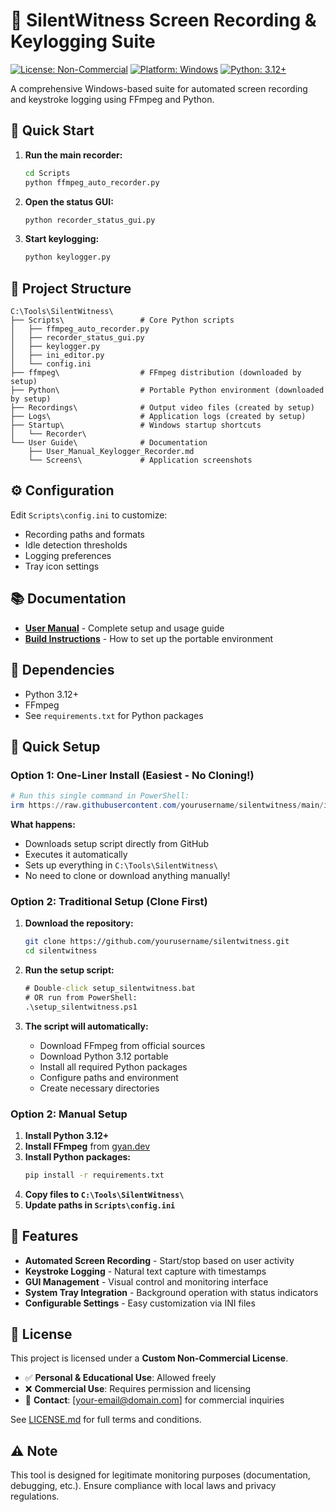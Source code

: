 # 🎥 SilentWitness Screen Recording & Keylogging Suite

[![License: Non-Commercial](https://img.shields.io/badge/License-Non--Commercial-red.svg)](LICENSE.md)
[![Platform: Windows](https://img.shields.io/badge/Platform-Windows-blue.svg)](https://www.microsoft.com/windows)
[![Python: 3.12+](https://img.shields.io/badge/Python-3.12+-green.svg)](https://www.python.org/)

A comprehensive Windows-based suite for automated screen recording and keystroke logging using FFmpeg and Python.

## 🚀 Quick Start

1. **Run the main recorder:**
   ```cmd
   cd Scripts
   python ffmpeg_auto_recorder.py
   ```

2. **Open the status GUI:**
   ```cmd
   python recorder_status_gui.py
   ```

3. **Start keylogging:**
   ```cmd
   python keylogger.py
   ```

## 📁 Project Structure

```
C:\Tools\SilentWitness\
├── Scripts\                 # Core Python scripts
│   ├── ffmpeg_auto_recorder.py
│   ├── recorder_status_gui.py
│   ├── keylogger.py
│   ├── ini_editor.py
│   └── config.ini
├── ffmpeg\                  # FFmpeg distribution (downloaded by setup)
├── Python\                  # Portable Python environment (downloaded by setup)
├── Recordings\              # Output video files (created by setup)
├── Logs\                    # Application logs (created by setup)
├── Startup\                 # Windows startup shortcuts
│   └── Recorder\
└── User Guide\              # Documentation
    ├── User_Manual_Keylogger_Recorder.md
    └── Screens\             # Application screenshots
```

## ⚙️ Configuration

Edit `Scripts\config.ini` to customize:
- Recording paths and formats
- Idle detection thresholds
- Logging preferences
- Tray icon settings

## 📚 Documentation

- **[User Manual](User%20Guide/User_Manual_Keylogger_Recorder.md)** - Complete setup and usage guide
- **[Build Instructions](User%20Guide/User_Manual_Keylogger_Recorder.md#-build-instructions)** - How to set up the portable environment

## 🔧 Dependencies

- Python 3.12+
- FFmpeg
- See `requirements.txt` for Python packages

## 🚀 Quick Setup

### **Option 1: One-Liner Install (Easiest - No Cloning!)**
```powershell
# Run this single command in PowerShell:
irm https://raw.githubusercontent.com/yourusername/silentwitness/main/install_silentwitness.ps1 | iex
```

**What happens:**
- Downloads setup script directly from GitHub
- Executes it automatically
- Sets up everything in `C:\Tools\SilentWitness\`
- No need to clone or download anything manually!

### **Option 2: Traditional Setup (Clone First)**
1. **Download the repository:**
   ```bash
   git clone https://github.com/yourusername/silentwitness.git
   cd silentwitness
   ```

2. **Run the setup script:**
   ```cmd
   # Double-click setup_silentwitness.bat
   # OR run from PowerShell:
   .\setup_silentwitness.ps1
   ```

3. **The script will automatically:**
   - Download FFmpeg from official sources
   - Download Python 3.12 portable
   - Install all required Python packages
   - Configure paths and environment
   - Create necessary directories

### **Option 2: Manual Setup**
1. **Install Python 3.12+**
2. **Install FFmpeg** from [gyan.dev](https://www.gyan.dev/ffmpeg/builds/)
3. **Install Python packages:**
   ```bash
   pip install -r requirements.txt
   ```
4. **Copy files to `C:\Tools\SilentWitness\`**
5. **Update paths in `Scripts\config.ini`**

## 🎯 Features

- **Automated Screen Recording** - Start/stop based on user activity
- **Keystroke Logging** - Natural text capture with timestamps
- **GUI Management** - Visual control and monitoring interface
- **System Tray Integration** - Background operation with status indicators
- **Configurable Settings** - Easy customization via INI files

## 📄 License

This project is licensed under a **Custom Non-Commercial License**. 

- ✅ **Personal & Educational Use**: Allowed freely
- ❌ **Commercial Use**: Requires permission and licensing
- 📧 **Contact**: [your-email@domain.com] for commercial inquiries

See [LICENSE.md](LICENSE.md) for full terms and conditions.

## ⚠️ Note

This tool is designed for legitimate monitoring purposes (documentation, debugging, etc.). Ensure compliance with local laws and privacy regulations.
